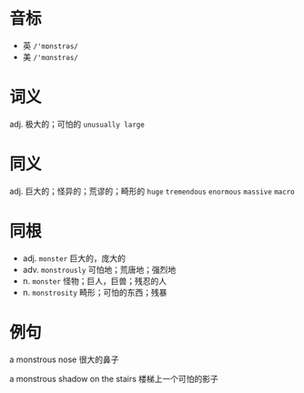 # 音标

- 英 `/'mɒnstrəs/`
- 美 `/'mɑnstrəs/`

# 词义

adj. 极大的；可怕的
`unusually large`

# 同义

adj. 巨大的；怪异的；荒谬的；畸形的
`huge` `tremendous` `enormous` `massive` `macro`

# 同根

- adj. `monster` 巨大的，庞大的
- adv. `monstrously` 可怕地；荒唐地；强烈地
- n. `monster` 怪物；巨人，巨兽；残忍的人
- n. `monstrosity` 畸形；可怕的东西；残暴

# 例句

a monstrous nose
很大的鼻子

a monstrous shadow on the stairs
楼梯上一个可怕的影子


